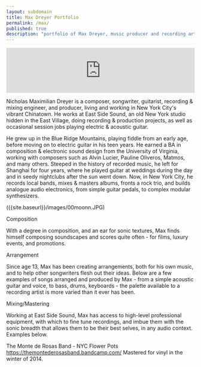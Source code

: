 ```yaml
---
layout: subdomain
title: Max Dreyer Portfolio
permalink: /max/
published: true
description: "portfolio of Max Dreyer, music producer and recording artist based in New York."
---
```



<iframe style="border: 0; width: 100%; height: 120px;" src="https://bandcamp.com/EmbeddedPlayer/album=1328762051/size=large/bgcol=ffffff/linkcol=0687f5/tracklist=false/artwork=small/transparent=true/" seamless><a href="http://dirteater.bandcamp.com/album/working-portfolio">Working Portfolio by Dirt Eater</a></iframe>



Nicholas Maximilian Dreyer is a composer, songwriter, guitarist, recording & mixing engineer, and producer, living and working in New York City's vibrant Chinatown. He works at East Side Sound, an old New York studio hidden in the East Village, doing recording & production projects, as well as occasional session jobs playing electric & acoustic guitar.

He grew up in the Blue Ridge Mountains, playing fiddle from an early age, before moving on to electric guitar in his teen years. He earned a BA in composition & electronic sound design from the University of Virginia, working with composers such as Alvin Lucier, Pauline Oliveros, Matmos, and many others. Steeped in the history of recorded music, he left for Shanghai for four years, where he played guitar at weddings during the day and in seedy nightclubs after the sun went down. Now, in New York City, he records local bands, mixes & masters albums, fronts a rock trio, and builds analogue audio electronics, from simple guitar pedals, to complex modular synthesizers.

({{site.baseurl}}/images/00moonn.JPG)

Composition

With a degree in composition, and an ear for sonic textures, Max finds himself composing soundscapes and scores quite often - for films, luxury events, and promotions. 

Arrangement

Since age 13, Max has been creating arrangements, both for his own music, and to help other songwriters flesh out their ideas. Below are a few examples of songs arranged and produced by Max - from a simple acoustic guitar and voice, to bass, drums, keyboards - the palette available to a recording artist is more varied than it ever has been.

Mixing/Mastering

Working at East Side Sound, Max has access to high-level professional equipment, with which to fine tune recordings, and imbue them with the sonic breadth that allows them to be their best selves, in any audio context. Examples below.

The Monte de Rosas Band - NYC Flower Pots
https://themontederosasband.bandcamp.com/
Mastered for vinyl in the winter of 2014.